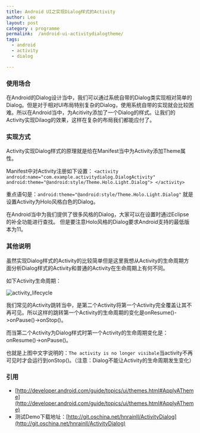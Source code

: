 ```yaml
---
title: Android UI之实现Dialog样式的Activity
author: Leo
layout: post
category : programme
permalink:  /android-ui-activitydialogtheme/
tags: 
  - android
  - activity
  - dialog

---
```


### 使用场合
在Android的Dialog设计当中，我们可以通过系统自带的Dialog类实现相对简单的Dialog。但是对于相对UI布局特别复杂的Dialog，使用系统自带的实现就会比较困难。所以在Android当中，为Acitivity添加了一个Dialog的样式。让我们的Activity实现Dilaog的效果，这样在复杂的布局我们都能应付了。


### 实现方式
Activity实现Dialog样式的原理就是给在Manifest当中为Activity添加Theme属性。

Manifest中对Activity注册如下设置：
	`<activity
		android:name="com.example.activitydialog.DialogActivity"
		android:theme="@android:style/Theme.Holo.Light.Dialog">
	</activity>`

重点语句是：`android:theme="@android:style/Theme.Holo.Light.Dialog"` 就是设置Activity为Holo风格白色的Dialog。

在Android当中为我们提供了很多风格的Dialog，大家可以在设置时通过Eclipse的补全功能进行查找。
但是要注意Holo风格的Dialog要求Android支持的最低版本为11。


### 其他说明
虽然实现Dialog样式的Activity的比较简单但是这里我想从Activity的生命周期方面分析Dialog样式的Activity和普通的Activity在生命周期上有何不同。

如下Activity生命周期：

![activity_lifecycle](http://developer.android.com/images/activity_lifecycle.png "activity_lifecycle")

我们常见的Activity跳转当中，是第二个Activity将第一个Activity完全覆盖让其不再可见。所以这样的跳转第一个Activity的生命周期的变化是onResume()->onPause()->onStop()。

而当第二个Activity为Dialog样式时第一个Activity的生命周期变化是：onResume()->onPause()。

也就是上图中文字说明的：`The activity is no longer visibale`当activity不再可见时才会运行到onStop()。（注意：Dialog不能让Activity的生命周期发生变化）

### 引用
- [http://developer.android.com/guide/topics/ui/themes.html#ApplyATheme](http://developer.android.com/guide/topics/ui/themes.html#ApplyATheme)
- 测试Demo下载地址：[http://git.oschina.net/hnrainll/ActivityDialog](http://git.oschina.net/hnrainll/ActivityDialog)